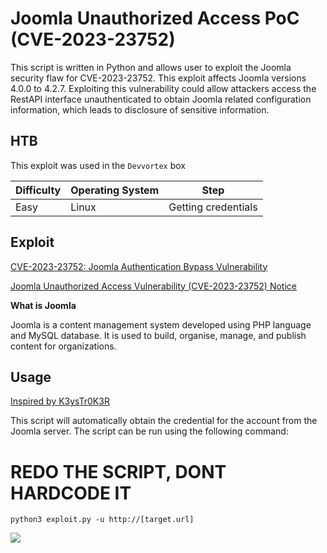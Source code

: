 # Joomla Unauthorized Access PoC (CVE-2023-23752)

This script is written in Python and allows user to exploit the Joomla security flaw for CVE-2023-23752. This exploit affects Joomla versions 4.0.0 to 4.2.7. Exploiting this vulnerability could allow attackers access the RestAPI interface unauthenticated to obtain Joomla related configuration information, which leads to disclosure of sensitive information.


## HTB

This exploit was used in the `Devvortex` box


| Difficulty | Operating System | Step |
|------------|------------------|------|
| Easy | Linux | Getting credentials |

## Exploit

[CVE-2023-23752: Joomla Authentication Bypass Vulnerability](https://www.pingsafe.com/blog/cve-2023-23752-joomla-authentication-bypass-vulnerability/)


[Joomla Unauthorized Access Vulnerability (CVE-2023-23752) Notice](https://nsfocusglobal.com/joomla-unauthorized-access-vulnerability-cve-2023-23752-notice/)

**What is Joomla**


Joomla is a content management system developed using PHP language and MySQL database. It is used to build, organise, manage, and publish content for organizations.

## Usage

[Inspired by K3ysTr0K3R](https://github.com/K3ysTr0K3R/CVE-2023-23752-EXPLOIT/tree/main)


This script will automatically obtain the credential for the account from the Joomla server. The script can be run using the following command:

# REDO THE SCRIPT, DONT HARDCODE IT
`python3 exploit.py -u http://[target.url]`

![](https://imgur.com/WrkEF3k.png)
